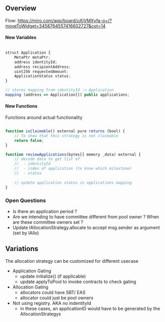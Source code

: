 ## Overview 

Flow: https://miro.com/app/board/uXjVMXyfa-o=/?moveToWidget=3458764557416602727&cot=14


#### New Variables
```javascript

struct Application {
    MetaPtr metaPtr;
    address identityId;
    address recipientAddress;
    uint256 requestedAmount;
    ApplicationStatus status;
}

// stores mapping from identityId -> Application
mapping (address => Application[]) public applications;

```

#### New Functions

Functions around actual functionality

```javascript

function isClaimable() external pure returns (bool) {
    // To show that this strategy is not claimable
    return false;
}

function reviewApplications(bytes[] memory _data) external {
    // decode data to get list of 
    //  - identityId
    //  - index of application (to know which milestone)
    //  - status
    
    // update application status in applications mapping
}
```


### Open Questions

- Is there an application period ? 
- Are we intending to have committee different from pool owner ? When are these committee owners set ?
- Update IAllocationStrategy.allocate to accept msg.sender as argument (set by IAllo)

## Variations

The allocation strategy can be customized for different usecase

- Application Gating 
    - update initialize() (if applicable)
    - update applyToPool to invoke contracts to check gating
- Allocation Gating
    - allocators could have SBT/ EAS
    - allocator could just be pool owners
- Not using registry. AKA no indentityId 
    - in these cases, an applicationID would have to be generated by the AllocationStrategys